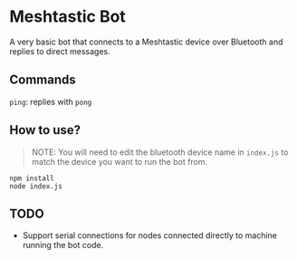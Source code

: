 # Meshtastic Bot

A very basic bot that connects to a Meshtastic device over Bluetooth and replies to direct messages.

## Commands

`ping`: replies with `pong`

## How to use?

> NOTE: You will need to edit the bluetooth device name in `index.js` to match the device you want to run the bot from.

```
npm install
node index.js
```

## TODO

- Support serial connections for nodes connected directly to machine running the bot code.
